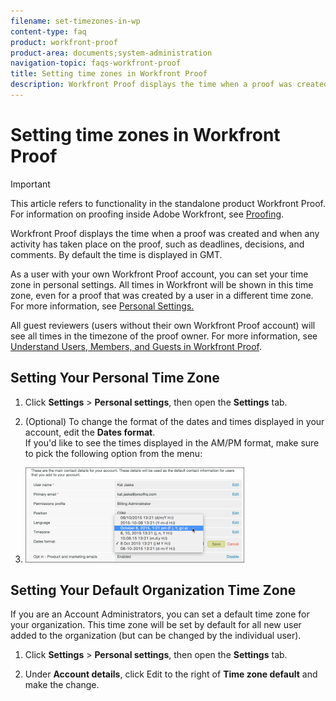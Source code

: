 ```yaml
---
filename: set-timezones-in-wp
content-type: faq
product: workfront-proof
product-area: documents;system-administration
navigation-topic: faqs-workfront-proof
title: Setting time zones in Workfront Proof
description: Workfront Proof displays the time when a proof was created and when any activity has taken place on the proof, such as deadlines, decisions, and comments. By default the time is displayed in GMT.
---
```


# Setting time zones in Workfront Proof

>[!IMPORTANT]
>
>This article refers to functionality in the standalone product Workfront Proof. For information on proofing inside Adobe Workfront, see [Proofing](../../../review-and-approve-work/proofing/proofing.md).

Workfront Proof displays the time when a proof was created and when any activity has taken place on the proof, such as deadlines, decisions, and comments. By default the time is displayed in GMT.

As a user with your own Workfront Proof account, you can set your time zone in personal settings. All times in Workfront will be shown in this time zone, even for a proof that was created by a user in a different time zone. For more information, see [Personal Settings.](https://support.workfront.com/hc/en-us/sections/115000921168-Personal-settings)

All guest reviewers (users without their own Workfront Proof account) will see all times in the timezone of the proof owner. For more information, see [Understand Users, Members, and Guests in Workfront Proof](../../../workfront-proof/wp-mnguserscontacts/contacts/use-members-guests.md).

## Setting Your Personal Time Zone

1. Click **Settings** > **Personal settings**, then open the **Settings** tab.

1. (Optional) To change the format of the dates and times displayed in your account, edit the **Dates format**.   
   If you'd like to see the times displayed in the AM/PM format, make sure to pick the following option from the menu:

1. ![Dates_format.png](assets/dates-format-350x152.png)

## Setting Your Default Organization Time Zone

If you are an Account Administrators, you can set a default time zone for your organization. This time zone will be set by default for all new user added to the organization (but can be changed by the individual user).

1. Click **Settings** > **Personal settings**, then open the **Settings** tab.

1. Under **Account details**, click Edit to the right of **Time zone default** and make the change.

